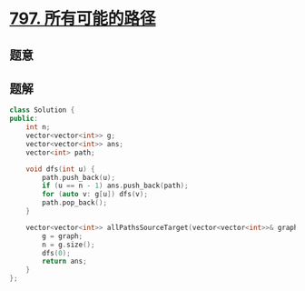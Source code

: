 #  [797. 所有可能的路径](https://leetcode.cn/problems/all-paths-from-source-to-target/)

## 题意



## 题解



```c++
class Solution {
public:
    int n;
    vector<vector<int>> g;
    vector<vector<int>> ans;
    vector<int> path;

    void dfs(int u) {
        path.push_back(u);
        if (u == n - 1) ans.push_back(path);
        for (auto v: g[u]) dfs(v);
        path.pop_back();
    }

    vector<vector<int>> allPathsSourceTarget(vector<vector<int>>& graph) {
        g = graph;
        n = g.size();
        dfs(0);
        return ans;
    }
};
```



```python3

```

